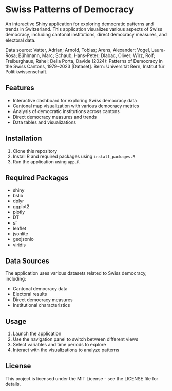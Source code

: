 # Swiss Patterns of Democracy

An interactive Shiny application for exploring democratic patterns and trends in Switzerland. This application visualizes various aspects of Swiss democracy, including cantonal institutions, direct democracy measures, and electoral data.

Data source: Vatter, Adrian; Arnold, Tobias; Arens, Alexander; Vogel, Laura-Rosa; Bühlmann, Marc; Schaub, Hans-Peter; Dlabac, Oliver; Wirz, Rolf;
Freiburghaus, Rahel; Della Porta, Davide (2024): Patterns of Democracy in the Swiss Cantons, 1979–2023 [Dataset]. Bern: Universität Bern, Institut
für Politikwissenschaft.

## Features

- Interactive dashboard for exploring Swiss democracy data
- Cantonal map visualization with various democracy metrics
- Analysis of democratic institutions across cantons
- Direct democracy measures and trends
- Data tables and visualizations

## Installation

1. Clone this repository
2. Install R and required packages using `install_packages.R`
3. Run the application using `app.R`

## Required Packages

- shiny
- bslib
- dplyr
- ggplot2
- plotly
- DT
- sf
- leaflet
- jsonlite
- geojsonio
- viridis

## Data Sources

The application uses various datasets related to Swiss democracy, including:
- Cantonal democracy data
- Electoral results
- Direct democracy measures
- Institutional characteristics

## Usage

1. Launch the application
2. Use the navigation panel to switch between different views
3. Select variables and time periods to explore
4. Interact with the visualizations to analyze patterns

## License

This project is licensed under the MIT License - see the LICENSE file for details. 
